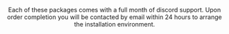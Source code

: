 <p align="center">
Each of these packages comes with a full month of discord support. Upon order completion you will be contacted by email within 24 hours to arrange the installation environment.
<br/>
</p>

<div id='collection-component-1631980455428'></div>
<script type="text/javascript">
/*<![CDATA[*/
(function () {
  var scriptURL = 'https://sdks.shopifycdn.com/buy-button/latest/buy-button-storefront.min.js';
  if (window.ShopifyBuy) {
    if (window.ShopifyBuy.UI) {
      ShopifyBuyInit();
    } else {
      loadScript();
    }
  } else {
    loadScript();
  }
  function loadScript() {
    var script = document.createElement('script');
    script.async = true;
    script.src = scriptURL;
    (document.getElementsByTagName('head')[0] || document.getElementsByTagName('body')[0]).appendChild(script);
    script.onload = ShopifyBuyInit;
  }
  function ShopifyBuyInit() {
    var client = ShopifyBuy.buildClient({
      domain: 'miningcore-support.myshopify.com',
      storefrontAccessToken: '6c6ce2d7d6f535485ac7d2a9af51b7b2',
    });
    ShopifyBuy.UI.onReady(client).then(function (ui) {
      ui.createComponent('collection', {
        id: '280818516167',
        node: document.getElementById('collection-component-1631980455428'),
        moneyFormat: '%E2%82%AC%7B%7Bamount_with_comma_separator%7D%7D',
        options: {
  "product": {
    "styles": {
      "product": {
        "@media (min-width: 601px)": {
          "max-width": "calc(25% - 20px)",
          "margin-left": "20px",
          "margin-bottom": "50px",
          "width": "calc(25% - 20px)"
        },
        "img": {
          "height": "calc(100% - 15px)",
          "position": "absolute",
          "left": "0",
          "right": "0",
          "top": "0"
        },
        "imgWrapper": {
          "padding-top": "calc(75% + 15px)",
          "position": "relative",
          "height": "0"
        }
      },
      "button": {
        ":hover": {
          "background-color": "#138a4e"
        },
        "background-color": "#159957",
        ":focus": {
          "background-color": "#138a4e"
        }
      }
    },
    "text": {
      "button": "Add to cart"
    }
  },
  "productSet": {
    "styles": {
      "products": {
        "@media (min-width: 601px)": {
          "margin-left": "-20px"
        }
      }
    }
  },
  "modalProduct": {
    "contents": {
      "img": false,
      "imgWithCarousel": true,
      "button": false,
      "buttonWithQuantity": true
    },
    "styles": {
      "product": {
        "@media (min-width: 601px)": {
          "max-width": "100%",
          "margin-left": "0px",
          "margin-bottom": "0px"
        }
      },
      "button": {
        ":hover": {
          "background-color": "#138a4e"
        },
        "background-color": "#159957",
        ":focus": {
          "background-color": "#138a4e"
        }
      }
    },
    "text": {
      "button": "Add to cart"
    }
  },
  "option": {},
  "cart": {
    "styles": {
      "button": {
        ":hover": {
          "background-color": "#138a4e"
        },
        "background-color": "#159957",
        ":focus": {
          "background-color": "#138a4e"
        }
      }
    },
    "text": {
      "total": "Subtotal",
      "button": "Checkout"
    }
  },
  "toggle": {
    "styles": {
      "toggle": {
        "background-color": "#159957",
        ":hover": {
          "background-color": "#138a4e"
        },
        ":focus": {
          "background-color": "#138a4e"
        }
      }
    }
  }
},
      });
    });
  }
})();
/*]]>*/
</script>

<script type="text/javascript" id="hs-script-loader" async defer src="//js-eu1.hs-scripts.com/25078611.js"></script>
